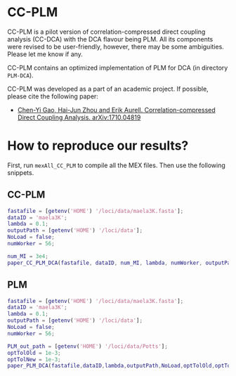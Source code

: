# CC-PLM #

CC-PLM is a pilot version of correlation-compressed direct coupling analysis (CC-DCA) with the DCA flavour being PLM. All its components were revised to be user-friendly, however, there may be some ambiguities. Please let me know if any.

CC-PLM contains an optimized implementation of PLM for DCA (in directory `PLM-DCA`).

CC-PLM was developed as a part of an academic project. If possible, please cite the following paper:

  - [Chen-Yi Gao, Hai-Jun Zhou and Erik Aurell. Correlation-compressed Direct Coupling Analysis. arXiv:1710.04819][our paper]

[our paper]: https://arxiv.org/abs/1710.04819


# How to reproduce our results? #

First, run `mexAll_CC_PLM` to compile all the MEX files. Then use the following snippets.

## CC-PLM ##

```matlab
fastafile = [getenv('HOME') '/loci/data/maela3K.fasta'];
dataID = 'maela3K';
lambda = 0.1;
outputPath = [getenv('HOME') '/loci/data'];
NoLoad = false;
numWorker = 56;

num_MI = 3e4;
paper_CC_PLM_DCA(fastafile, dataID, num_MI, lambda, numWorker, outputPath, NoLoad)
```

## PLM ##

``` matlab
fastafile = [getenv('HOME') '/loci/data/maela3K.fasta'];
dataID = 'maela3K';
lambda = 0.1;
outputPath = [getenv('HOME') '/loci/data'];
NoLoad = false;
numWorker = 56;

PLM_out_path = [getenv('HOME') '/loci/data/Potts'];
optTolOld = 1e-3;
optTolNew = 1e-3;
paper_PLM_DCA(fastafile,dataID,lambda,outputPath,NoLoad,optTolOld,optTolNew,PLM_out_path,numWorker)
```
